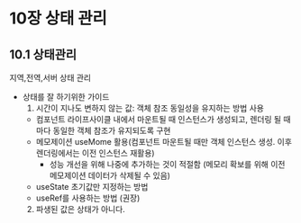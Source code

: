 # 10장 상태 관리
## 10.1 상태관리

지역,전역,서버 상태 관리

- 상태를 잘 하기위한 가이드
  1. 시간이 지나도 변하지 않는 값: 객체 참조 동일성을 유지하는 방법 사용
    - 컴포넌트 라이프사이클 내에서 마운트될 때 인스턴스가 생성되고, 렌더링 될 때마다 동일한 객체 참조가 유지되도록 구현
    - 메모제이션 useMome 활용(컴포넌트 마운트될 때만 객체 인스턴스 생성. 이후 렌더링에서는 이전 인스턴스 재활용)
      - 성능 개선을 위해 나중에 추가하는 것이 적절함  (메모리 확보를 위해 이전 메모제이션 데이터가 삭제될 수 있음)
    - useState 초기값만 지정하는 방법
    - useRef를 사용하는 방법 (권장)
  2. 파생된 값은 상태가 아니다. 
   

